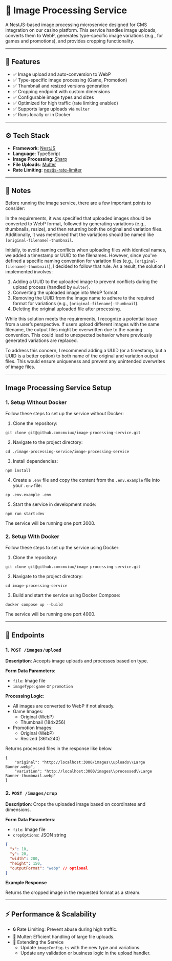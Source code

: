 # 🎯 Image Processing Service

A NestJS-based image processing microservice designed for CMS integration on our casino platform. This service handles image uploads, converts them to WebP, generates type-specific image variations (e.g., for games and promotions), and provides cropping functionality.

---

## 🚀 Features

- ✅ Image upload and auto-conversion to WebP
- ✅ Type-specific image processing (Game, Promotion)
- ✅ Thumbnail and resized versions generation
- ✅ Cropping endpoint with custom dimensions
- ✅ Configurable image types and sizes
- ✅ Optimized for high traffic (rate limiting enabled)
- ✅ Supports large uploads via `multer`
- ✅ Runs locally or in Docker

---

## ⚙️ Tech Stack

- **Framework**: [NestJS](https://nestjs.com/)
- **Language**: TypeScript
- **Image Processing**: [Sharp](https://github.com/lovell/sharp)
- **File Uploads**: [Multer](https://github.com/expressjs/multer)
- **Rate Limiting**: [nestjs-rate-limiter](https://www.npmjs.com/package/nestjs-rate-limiter)

---

## 📌 Notes

Before running the image service, there are a few important points to consider:

In the requirements, it was specified that uploaded images should be converted to WebP format, followed by generating variations (e.g., thumbnails, resize), and then returning both the original and variation files. Additionally, it was mentioned that the variations should be named like `[original-filename]-thumbnail`.

Initially, to avoid naming conflicts when uploading files with identical names, we added a timestamp or UUID to the filenames. However, since you've defined a specific naming convention for variation files (e.g., `[original-filename]-thumbnail`), I decided to follow that rule. As a result, the solution I implemented involves:

1. Adding a UUID to the uploaded image to prevent conflicts during the upload process (handled by `multer`).
2. Converting the uploaded image into WebP format.
3. Removing the UUID from the image name to adhere to the required format for variations (e.g., `[original-filename]-thumbnail`).
4. Deleting the original uploaded file after processing.

While this solution meets the requirements, I recognize a potential issue from a user’s perspective. If users upload different images with the same filename, the output files might be overwritten due to the naming convention. This could lead to unexpected behavior where previously generated variations are replaced.

To address this concern, I recommend adding a UUID (or a timestamp, but a UUID is a better option) to both name of the original and variation output files. This would ensure uniqueness and prevent any unintended overwrites of image files.

---

## Image Processing Service Setup

### 1. Setup Without Docker

Follow these steps to set up the service without Docker:

1. Clone the repository:

```
git clone git@github.com:muiux/image-processing-service.git
```

2. Navigate to the project directory:

```
cd ./image-processing-service/image-processing-service
```

3. Install dependencies:

```
npm install
```

4. Create a `.env` file and copy the content from the `.env.example` file into your `.env` file:

```
cp .env.example .env
```

5. Start the service in development mode:

```
npm run start:dev
```

The service will be running one port 3000.

### 2. Setup With Docker

Follow these steps to set up the service using Docker:

1. Clone the repository:

```
git clone git@github.com:muiux/image-processing-service.git
```

2. Navigate to the project directory:

```
cd image-processing-service
```

3. Build and start the service using Docker Compose:

```
docker compose up --build
```

The service will be running one port 4000.

---

## 🧪 Endpoints

### 1. `POST /images/upload`

**Description**: Accepts image uploads and processes based on type.

**Form Data Parameters**:

- `file`: Image file
- `imageType`: `game` or `promotion`

**Processing Logic**:

- All images are converted to WebP if not already.
- Game Images:
  - Original (WebP)
  - Thumbnail (184x256)
- Promotion Images:
  - Original (WebP)
  - Resized (361x240)

Returns processed files in the response like below.

```
{
    "original": "http://localhost:3000/images\\uploads\\Large Banner.webp",
    "variation": "http://localhost:3000/images\\processed\\Large Banner-thumbnail.webp"
}
```

### 2. `POST /images/crop`

**Description**: Crops the uploaded image based on coordinates and dimensions.

**Form Data Parameters**:

- `file`: Image file
- `cropOptions`: JSON string

```json
{
  "x": 10,
  "y": 20,
  "width": 200,
  "height": 150,
  "outputFormat": "webp" // optional
}
```

**Example Response**

Returns the cropped image in the requested format as a stream.

---

## ⚡ Performance & Scalability

- 🔒 Rate Limiting: Prevent abuse during high traffic.
- 📂 Multer: Efficient handling of large file uploads.
- 🧩 Extending the Service
  - Update `imageConfig.ts` with the new type and variations.
  - Update any validation or business logic in the upload handler.

